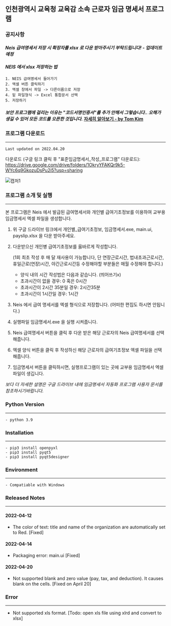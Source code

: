 ## 인천광역시 교육청 교육감 소속 근로자 임금 명세서 프로그램

### 공지사항

#### *Neis 급여명세서 저장 시 확장자를 xlsx 로 다운 받아주시기 부탁드립니다! - 업데이트 예정*

#### *NEIS 에서 xlsx 저장하는 법*
    1. NEIS 급여명세서 들어가기
    2. 엑셀 버튼 클릭하기
    3. 엑셀 창에서 파일 -> 다른이름으로 저장
    4. 밑 파일형식 -> Excel 통합문서 선택
    5. 저장하기
    
#### *보안 프로그램에 걸리는 이유는 "코드서명인증서"를 추가 안해서 그렇습니다.. 오해가 생길 수 있어 모든 코드를 오픈한 것입니다.* [자세히 알아보기 - by Tom Kim](https://blog.dramancompany.com/2015/12/%EC%B2%98%EC%9D%8C-windows-%EC%84%A4%EC%B9%98-%ED%8C%8C%EC%9D%BC%EC%9D%84-%EB%B0%B0%ED%8F%AC%ED%95%98%EB%8A%94-%EA%B0%9C%EB%B0%9C%EC%9E%90%EB%93%A4%EC%9D%84-%EC%9C%84%ED%95%98%EC%97%AC/)

### 프로그램 다운로드
---
    Last updated on 2022.04.20

다운로드 (구글 링크 클릭 후 "표준임금명세서_작성_프로그램" 다운로드):
    https://drive.google.com/drive/folders/1OkryYFAKQr9k5-WYc6q9GkozuDsPu2i5?usp=sharing


![캡처1](https://user-images.githubusercontent.com/34816905/163906633-655e39c0-205b-4544-878b-43f19d66dcea.PNG)


### 프로그램 소개 및 실행
---
본 프로그램은 Neis 에서 발급된 급여명세서와 개인별 급여기초정보를 이용하여
교부용 임금명세서 엑셀 파일을 생성합니다.
  
  

1. 위 구글 드라이브 링크에서 개인별_급여기초정보, 임금명세서.exe, main.ui, payslip.xlsx 을 다운 받아주세요.


2. 다운받으신 개인병 급여기초정보를 옳바르게 작성합니다.

    (1회 최초 작성 후 매 달 재사용이 가능합니다, 단 연장근로시간, 법내초과근로시간, 휴일근로(연장)시간, 야간근로시간등 수정해야할 부분들은 매월 수정해야 합니다.)
    

    - 양식 내의 시간 작성법은 다음과 같습니다. (띄어쓰기x)
    - 초과시간이 없을 경우: 0 혹은 0시간
    - 초과시간이 2시간 35분일 경우: 2시간35분
    - 초과시간이 1시간일 경우: 1시간


3. Neis 에서 급여 명세서를 엑셀 형식으로 저장합니다. (어떠한 편집도 하시면 안됩니다.)


4. 실행파일 임금명세서.exe 을 실행 시켜줍니다.


5. Neis 급여명세서 버튼을 클릭 후 다운 받은 해당 근로자의 Neis 급여명세서를 선택해줍니다.


6. 엑셀 양식 버튼을 클릭 후 작성하신 해당 근로자의 급여기초정보 엑셀 파일을 선택해줍니다.


7. 임금명세서 버튼을 클릭하시면, 실행프로그램이 있는 곳에 교부용 임금명세서 엑셀 파일이 생깁니다.


*보다 더 자세한 설명은 구글 드라이브 내에 임금명세서 자동화 프로그램 사용자 문서를 참조하시기바랍니다.*


### Python Version
---
    - python 3.9

### Installation
---
    - pip3 install openpyxl
    - pip3 install pyqt5
    - pip3 install pyqt5designer


### Environment
---
    - Compatiable with Windows



### Released Notes
---
#### 2022-04-12
- The color of text: title and name of the organization are automatically set to Red. [Fixed]
#### 2022-04-14
- Packaging error: main.ui [Fixed]
#### 2022-04-20
- Not supported blank and zero value (pay, tax, and deduction). It causes blank on the cells. [Fixed on April 20]


### Error
---
- Not supported xls format. [Todo: open xls file using xlrd and convert to xlsx]

